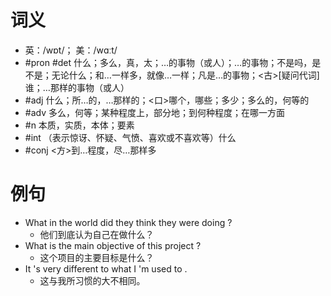 # 词义
- 英：/wɒt/； 美：/wɑːt/
- #pron #det 什么；多么，真，太；…的事物（或人）；…的事物；不是吗，是不是；无论什么；和…一样多，就像…一样；凡是…的事物；<古>[疑问代词]谁；…那样的事物（或人）
- #adj 什么；所…的，…那样的；<口>哪个，哪些；多少；多么的，何等的
- #adv 多么，何等；某种程度上，部分地；到何种程度；在哪一方面
- #n 本质，实质，本体；要素
- #int （表示惊讶、怀疑、气愤、喜欢或不喜欢等）什么
- #conj <方>到…程度，尽…那样多
# 例句
- What in the world did they think they were doing ?
	- 他们到底认为自己在做什么？
- What is the main objective of this project ?
	- 这个项目的主要目标是什么？
- It 's very different to what I 'm used to .
	- 这与我所习惯的大不相同。
